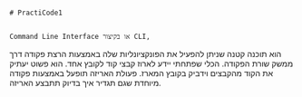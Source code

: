                                                                                                                                                                                                  # PractiCode1

                                                                                                                                                                                    Command Line Interface או בקיצור CLI,
הוא תוכנה קטנה שניתן להפעיל את הפונקציונליות שלה באמצעות הרצת פקודה דרך ממשק שורת הפקודה.
הכלי שפתחתי יידע לארוז קבצי קוד לקובץ אחד. הוא פשוט יעתיק את הקוד מהקבצים וידביק בקובץ המארז.
פעולת האריזה תופעל באמצעות פקודה מיוחדת שגם תגדיר איך בדיוק תתבצע האריזה.
